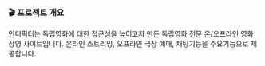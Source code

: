 ### 🎬 프로젝트 개요
인디픽터는 독립영화에 대한 접근성을 높이고자 만든 독립영화 전문 온/오프라인 영화 상영 사이트입니다.
온라인 스트리밍, 오프라인 극장 예매, 채팅기능을 주요기능으로 제공합니다.
